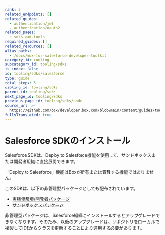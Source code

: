 ```yaml
---
rank: 5
related_endpoints: []
related_guides:
  - authentication/jwt
  - authentication/oauth2
related_pages:
  - sdks-and-tools
required_guides: []
related_resources: []
alias_paths:
  - /docs/box-for-salesforce-developer-toolkit
category_id: tooling
subcategory_id: tooling/sdks
is_index: false
id: tooling/sdks/salesforce
type: guide
total_steps: 5
sibling_id: tooling/sdks
parent_id: tooling/sdks
next_page_id: tooling/sdks
previous_page_id: tooling/sdks/node
source_url: >-
  https://github.com/box/developer.box.com/blob/main/content/guides/tooling/sdks/salesforce.md
fullyTranslated: true
---
```

# Salesforce SDKのインストール

Salesforce SDKは、Deploy to Salesforce機能を使用して、サンドボックスまたは開発者組織に直接展開できます。

<Message type="notice">

「Deploy to Salesforce」機能はBoxが所有または管理する機能ではありません。

</Message>

このSDKは、以下の非管理型パッケージとしても配布されています。

* [実稼働環境/開発者パッケージ][salesforce_pkg_prod]
* [サンドボックスパッケージ][salesforce_pkg_sandbox]

<Message type="warning">

非管理型パッケージは、Salesforce組織にインストールするとアップグレードできなくなります。そのため、以後のアップグレードは、リポジトリをローカルで複製してIDEからクラスを更新することにより適用する必要があります。

</Message>

[deploy_salesforce]: https://githubsfdeploy.herokuapp.com/?owner=box&repo=box-salesforce-sdk

[salesforce_pkg_prod]: https://cloud.box.com/Box-Apex-SDK

[salesforce_pkg_sandbox]: https://cloud.box.com/Box-Apex-SDK-Sandbox
